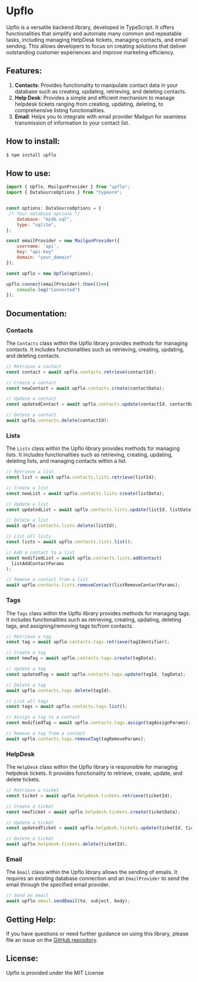 # Upflo

Upflo is a versatile backend library, developed in TypeScript. It offers functionalities that simplify and automate many common and repeatable tasks, including managing HelpDesk tickets, managing contacts, and email sending. This allows developers to focus on creating solutions that deliver outstanding customer experiences and improve marketing efficiency.

## Features:

1. **Contacts**: Provides functionality to manipulate contact data in your database such as creating, updating, retrieving, and deleting contacts.
2. **Help Desk**: Provides a simple and efficient mechanism to manage helpdesk tickets ranging from creating, updating, deleting, to comprehensive listing functionalities.
3. **Email**: Helps you to integrate with email provider Mailgun for seamless transmission of information to your contact list.

## How to install:

```bash
$ npm install upflo
```

## How to use:

```javascript
import { Upflo, MailgunProvider } from "upflo";
import { DataSourceOptions } from "typeorm";


const options: DataSourceOptions = {
 /* Your database options */
    database: "mydb.sql",
    type: "sqlite",
};

const emailProvider = new MailgunProvider({
    username: 'api',
    key: "api-key"
    domain: "your_domain"
});

const upflo = new Upflo(options);

upflo.connect(emailProvider).then(()=>{
    console.log("Connected")
});
```

## Documentation:

### Contacts

The `Contacts` class within the Upflo library provides methods for managing contacts. It includes functionalities such as retrieving, creating, updating, and deleting contacts.

```typescript
// Retrieve a contact
const contact = await upflo.contacts.retrieve(contactId);

// Create a contact
const newContact = await upflo.contacts.create(contactData);

// Update a contact
const updatedContact = await upflo.contacts.update(contactId, contactData);

// Delete a contact
await upflo.contacts.delete(contactId);
```

### Lists

The `Lists` class within the Upflo library provides methods for managing lists. It includes functionalities such as retrieving, creating, updating, deleting lists, and managing contacts within a list.

```typescript
// Retrieve a list
const list = await upflo.contacts.lists.retrieve(listId);

// Create a list
const newList = await upflo.contacts.lists.create(listData);

// Update a list
const updatedList = await upflo.contacts.lists.update(listId, listData);

// Delete a list
await upflo.contacts.lists.delete(listId);

// List all lists
const lists = await upflo.contacts.lists.list();

// Add a contact to a list
const modifiedList = await upflo.contacts.lists.addContact(
  listAddContactParams
);

// Remove a contact from a list
await upflo.contacts.lists.removeContact(listRemoveContactParams);
```

### Tags

The `Tags` class within the Upflo library provides methods for managing tags. It includes functionalities such as retrieving, creating, updating, deleting tags, and assigning/removing tags to/from contacts.

```typescript
// Retrieve a tag
const tag = await upflo.contacts.tags.retrieve(tagIdentifier);

// Create a tag
const newTag = await upflo.contacts.tags.create(tagData);

// Update a tag
const updatedTag = await upflo.contacts.tags.update(tagId, tagData);

// Delete a tag
await upflo.contacts.tags.delete(tagId);

// List all tags
const tags = await upflo.contacts.tags.list();

// Assign a tag to a contact
const modifiedTag = await upflo.contacts.tags.assign(tagAssignParams);

// Remove a tag from a contact
await upflo.contacts.tags.removeTag(tagRemoveParams);
```

### HelpDesk

The `HelpDesk` class within the Upflo library is responsible for managing helpdesk tickets. It provides functionality to retrieve, create, update, and delete tickets.

```typescript
// Retrieve a ticket
const ticket = await upflo.helpdesk.tickets.retrieve(ticketId);

// Create a ticket
const newTicket = await upflo.helpdesk.tickets.create(ticketData);

// Update a ticket
const updatedTicket = await upflo.helpdesk.tickets.update(ticketId, ticketData);

// Delete a ticket
await upflo.helpdesk.tickets.delete(ticketId);
```

### Email

The `Email` class within the Upflo library allows the sending of emails. It requires an existing database connection and an `EmailProvider` to send the email through the specified email provider.

```typescript
// Send an email
await upflo.email.sendEmail(to, subject, body);
```

## Getting Help:

If you have questions or need further guidance on using this library, please file an issue on the [GitHub repository](https://github.com/gavsidhu/upflo/issues).

## License:

Upflo is provided under the MIT License
